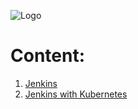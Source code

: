 ![Logo](https://github.com/TharaniRajan/Jenkins-Docker/blob/master/docs/GeppettoIcon.png?raw=true"Logo")

# Content:<br/>
1. [Jenkins](Jenkins.md)
2. [Jenkins with Kubernetes](Jenkins_Kubernetes.md)
